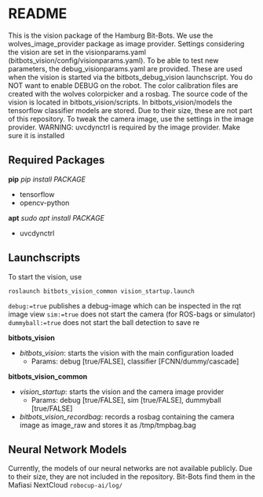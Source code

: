 README
======

This is the vision package of the Hamburg Bit-Bots.
We use the wolves_image_provider package as image provider.
Settings considering the vision are set in the visionparams.yaml
(bitbots_vision/config/visionparams.yaml). To be able to test new parameters,
the debug_visionparams.yaml are provided. These are used when the vision is
started via the bitbots_debug_vision launchscript.
You do NOT want to enable DEBUG on the robot.
The color calibration files are created with the wolves colorpicker and a
rosbag.
The source code of the vision is located in bitbots_vision/scripts.
In bitbots_vision/models the tensorflow classifier models are stored. Due to
their size, these are not part of this repository.
To tweak the camera image, use the settings in the image provider.
WARNING: uvcdynctrl is required by the image provider. Make sure it is installed

Required Packages
-----------------

**pip** *pip install PACKAGE*
- tensorflow
- opencv-python

**apt** *sudo apt install PACKAGE*
- uvcdynctrl

Launchscripts
-------------

To start the vision, use 
```
roslaunch bitbots_vision_common vision_startup.launch
```

```debug:=true``` publishes a debug-image which can be inspected in the rqt image view
```sim:=true``` does not start the camera (for ROS-bags or simulator)
```dummyball:=true``` does not start the ball detection to save re
 
**bitbots_vision**
- *bitbots_vision*: starts the vision with the main configuration loaded
    - Params: debug [true/FALSE], classifier [FCNN/dummy/cascade]
    
**bitbots_vision_common**
- *vision_startup*: starts the vision and the camera image provider
    - Params: debug [true/FALSE], sim [true/FALSE], dummyball [true/FALSE]
- *bitbots_vision_recordbag*: records a rosbag containing the camera image as
image_raw and stores it as /tmp/tmpbag.bag

Neural Network Models
---------------------

Currently, the models of our neural networks are not available publicly.
Due to their size, they are not included in the repository.
Bit-Bots find them in the Mafiasi NextCloud `robocup-ai/log/`
